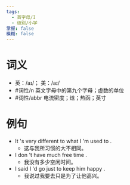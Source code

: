 ```yaml
---
tags:
  - 首字母/I
  - 级别/小学
掌握: false
模糊: false
---
```

# 词义
- 英：/aɪ/； 美：/aɪ/
- #词性/n  英文字母中的第九个字母；虚数的单位
- #词性/abbr  电流密度；焓；热函；英寸
# 例句
- It 's very different to what I 'm used to .
	- 这与我所习惯的大不相同。
- I don 't have much free time .
	- 我没有多少空闲时间。
- I said I 'd go just to keep him happy .
	- 我说过我要去只是为了让他高兴。
